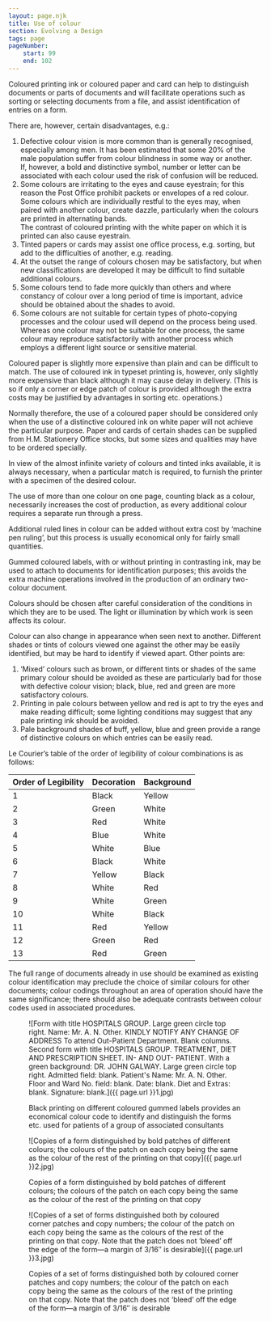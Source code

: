 ```yaml
---
layout: page.njk
title: Use of colour
section: Evolving a Design
tags: page
pageNumber:
    start: 99
    end: 102
---
```


Coloured printing ink or coloured paper and card can help to distinguish documents or parts of documents and will facilitate operations such as sorting or selecting documents from a file, and assist identification of entries on a form.

There are, however, certain disadvantages, e.g.:

1. Defective colour vision is more common than is generally recognised, especially
among men. It has been estimated that some 20% of the male population suffer from
colour blindness in some way or another.
<br/>If, however, a bold and distinctive symbol, number or letter can be associated with
each colour used the risk of confusion will be reduced.
2. Some colours are irritating to the eyes and cause eyestrain; for this reason the Post Office prohibit packets or envelopes of a red colour.
<br/>Some colours which are individually restful to the eyes may, when paired with another colour, create dazzle, particularly when the colours are printed in alternating bands.
<br/>The contrast of coloured printing with the white paper on which it is printed can also cause eyestrain.
3. Tinted papers or cards may assist one office process, e.g. sorting, but add to the difficulties of another, e.g. reading.
4. At the outset the range of colours chosen may be satisfactory, but when new classifications are developed it may be difficult to find suitable additional colours.
5. Some colours tend to fade more quickly than others and where constancy of colour over a long period of time is important, advice should be obtained about the shades to avoid.
6. Some colours are not suitable for certain types of photo-copying processes and the colour used will depend on the process being used. Whereas one colour may not be suitable for one process, the same colour may reproduce satisfactorily with another process which employs a different light source or sensitive material.

Coloured paper is slightly more expensive than plain and can be difficult to match.
The use of coloured ink in typeset printing is, however, only slightly more expensive than black although it may cause delay in delivery. (This is so if only a corner or edge patch of colour is provided although the extra costs may be justified by advantages in sorting etc. operations.)

Normally therefore, the use of a coloured paper should be considered only when the use of a distinctive coloured ink on white paper will not achieve the particular purpose. Paper and cards of certain shades can be supplied from H.M. Stationery Office stocks, but some sizes and qualities may have to be ordered specially.

In view of the almost infinite variety of colours and tinted inks available, it is always necessary, when a particular match is required, to furnish the printer with a specimen of the desired colour.

The use of more than one colour on one page, counting black as a colour, necessarily increases the cost of production, as every additional colour requires a separate run through a press.

Additional ruled lines in colour can be added without extra cost by ‘machine pen ruling’, but this process is usually economical only for fairly small quantities.

Gummed coloured labels, with or without printing in contrasting ink, may be used to attach to documents for identification purposes; this avoids the extra machine operations involved in the production of an ordinary two-colour document.

Colours should be chosen after careful consideration of the conditions in which they are to be used. The light or illumination by which work is seen affects its colour.

Colour can also change in appearance when seen next to another. Different shades or tints of colours viewed one against the other may be easily identified, but may be hard to identify if viewed apart. Other points are:

1. ‘Mixed’ colours such as brown, or different tints or shades of the same primary colour should be avoided as these are particularly bad for those with defective colour vision; black, blue, red and green are more satisfactory colours.
2. Printing in pale colours between yellow and red is apt to try the eyes and make reading difficult; some lighting conditions may suggest that any pale printing ink should be avoided.
3. Pale background shades of buff, yellow, blue and green provide a range of distinctive colours on which entries can be easily read.

Le Courier’s table of the order of legibility of colour combinations is as follows:

| Order of Legibility | Decoration | Background |
| - | - | - |
| 1 | Black | Yellow |
| 2 | Green | White |
| 3 | Red | White |
| 4 | Blue | White |
| 5 | White | Blue |
| 6 | Black | White |
| 7 | Yellow | Black |
| 8 | White | Red |
| 9 | White | Green |
| 10 | White | Black |
| 11 | Red | Yellow |
| 12 | Green | Red |
| 13 | Red | Green |

The full range of documents already in use should be examined as existing colour identification may preclude the choice of similar colours for other documents; colour codings throughout an area of operation should have the same significance; there should also be adequate contrasts between colour codes used in associated procedures.

<figure>

![Form with title HOSPITALS GROUP.
Large green circle top right.
Name: Mr. A. N. Other.
KINDLY NOTIFY ANY CHANGE OF ADDRESS
To attend Out-Patient Department.
Blank columns.
Second form with title  HOSPITALS GROUP.
TREATMENT, DIET AND PRESCRIPTION SHEET.
IN- AND OUT- PATIENT.
With a green background: DR. JOHN GALWAY.
Large green circle top right.
Admitted field: blank.
Patient's Name: Mr. A. N. Other.
Floor and Ward No. field: blank.
Date: blank.
Diet and Extras: blank.
Signature: blank.]({{ page.url }}1.jpg)

<figcaption>
Black printing on different coloured gummed labels provides an economical colour code to identify and distinguish the forms etc. used for patients of a group of associated consultants
</figcaption>
</figure>

<figure>

![Copies of a form distinguished by bold patches of different colours; the colours of the patch on each copy being the same as the colour of the rest of the printing on that copy]({{ page.url }}2.jpg)

<figcaption>
Copies of a form distinguished by bold patches of different colours; the colours of the patch on each copy being the same as the colour of the rest of the printing on that copy
</figcaption>
</figure>

<figure>

![Copies of a set of forms distinguished both by coloured corner patches and copy numbers; the colour of the patch on each copy being the same as the colours of the rest of the printing on that copy. Note that the patch does not ‘bleed’ off the edge of the form—a margin of 3/16&Prime; is desirable]({{ page.url }}3.jpg)

<figcaption>
Copies of a set of forms distinguished both by coloured corner patches and copy numbers; the colour of the patch on each copy being the same as the colours of the rest of the printing on that copy. Note that the patch does not ‘bleed’ off the edge of the form—a margin of 3/16&Prime; is desirable
</figcaption>
</figure>
